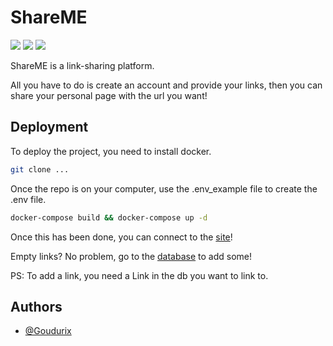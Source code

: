 
# ShareME

![](https://img.shields.io/badge/Langage-Python-green.svg) ![](https://img.shields.io/badge/Framework-Django-grey.svg) ![](https://img.shields.io/badge/Project_type-Personnal-red.svg)

ShareME is a link-sharing platform.

All you have to do is create an account and provide your links, then you can share your personal page with the url you want!

## Deployment

To deploy the project, you need to install docker.

```bash
git clone ...
```

Once the repo is on your computer, use the .env_example file to create the .env file.

```bash
docker-compose build && docker-compose up -d
```

Once this has been done, you can connect to the [site](http://127.0.0.1:8000/)!

Empty links?  No problem, go to the [database](http://127.0.0.1:8000/admin/) to add some!

PS: To add a link, you need a Link in the db you want to link to.


## Authors

- [@Goudurix](https://www.github.com/goudurix)